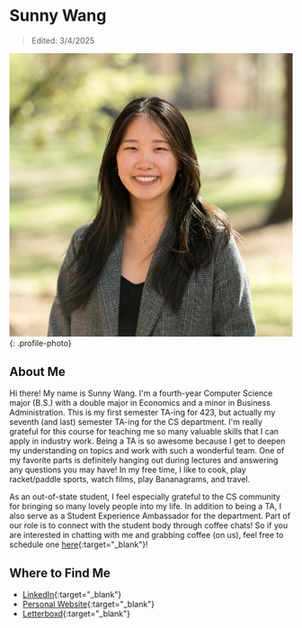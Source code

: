 # Sunny Wang

> Edited: 3/4/2025

![Sunny Wang photo](../profile_photos/xsw.jpg){: .profile-photo}

## About Me

Hi there! My name is Sunny Wang. I'm a fourth-year Computer Science major (B.S.) with a double major in Economics and a minor in Business Administration. This is my first semester TA-ing for 423, but actually my seventh (and last) semester TA-ing for the CS department. I'm really grateful for this course for teaching me so many valuable skills that I can apply in industry work. Being a TA is so awesome because I get to deepen my understanding on topics and work with such a wonderful team. One of my favorite parts is definitely hanging out during lectures and answering any questions you may have! In my free time, I like to cook, play racket/paddle sports, watch films, play Bananagrams, and travel. 

As an out-of-state student, I feel especially grateful to the CS community for bringing so many lovely people into my life. In addition to being a TA, I also serve as a Student Experience Ambassador for the department. Part of our role is to connect with the student body through coffee chats! So if you are interested in chatting with me and grabbing coffee (on us), feel free to schedule one [here](https://docs.google.com/forms/d/e/1FAIpQLSfqebzmpr6p3Wj7PrfrXNvpnMuhP4g6JfjvxZcNcWyi0NohWA/viewform){:target="\_blank"}! 




## Where to Find Me

<div class="grid cards" markdown>

- [LinkedIn](https://www.linkedin.com/in/sunny-x-wang/){:target="\_blank"}
- [Personal Website](https://www.sunnyxwang.com/){:target="\_blank"}
- [Letterboxd](https://letterboxd.com/sunnywang/){:target="\_blank"}

</div>
